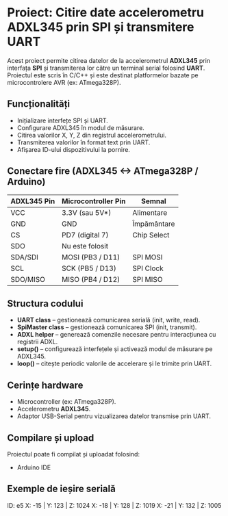
# Proiect: Citire date accelerometru ADXL345 prin SPI și transmitere UART

Acest proiect permite citirea datelor de la accelerometrul **ADXL345** prin interfața **SPI** și transmiterea lor către un terminal serial folosind **UART**. Proiectul este scris în C/C++ și este destinat platformelor bazate pe microcontrolere AVR (ex: ATmega328P).

## Funcționalități

- Inițializare interfețe SPI și UART.
- Configurare ADXL345 în modul de măsurare.
- Citirea valorilor X, Y, Z din registrul accelerometrului.
- Transmiterea valorilor în format text prin UART.
- Afișarea ID-ului dispozitivului la pornire.

## Conectare fire (ADXL345 <-> ATmega328P / Arduino)

| ADXL345 Pin | Microcontroller Pin | Semnal       |
|-------------|---------------------|--------------|
| VCC         | 3.3V (sau 5V*)       | Alimentare   |
| GND         | GND                 | Împământare  |
| CS          | PD7 (digital 7)     | Chip Select  |
| SDO         | Nu este folosit     |              |
| SDA/SDI     | MOSI (PB3 / D11)    | SPI MOSI     |
| SCL         | SCK (PB5 / D13)     | SPI Clock    |
| SDO/MISO    | MISO (PB4 / D12)    | SPI MISO     |


## Structura codului

- **UART class** – gestionează comunicarea serială (init, write, read).
- **SpiMaster class** – gestionează comunicarea SPI (init, transmit).
- **ADXL helper** – generează comenzile necesare pentru interacțiunea cu registrii ADXL.
- **setup()** – configurează interfețele și activează modul de măsurare pe ADXL345.
- **loop()** – citește periodic valorile de accelerare și le trimite prin UART.

## Cerințe hardware

- Microcontroller (ex: ATmega328P).
- Accelerometru **ADXL345**.
- Adaptor USB-Serial pentru vizualizarea datelor transmise prin UART.

## Compilare și upload

Proiectul poate fi compilat și uploadat folosind:

- Arduino IDE

## Exemple de ieșire serială

ID: e5
X: -15 | Y: 123 | Z: 1024
X: -18 | Y: 128 | Z: 1019
X: -21 | Y: 132 | Z: 1005

